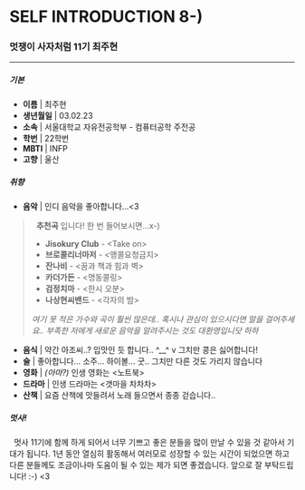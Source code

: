 # SELF INTRODUCTION 8-)
### 멋쟁이 사자처럼 11기 최주현
---
##### 기본
* __이름__  | 최주현
* __생년월일__ | 03.02.23
* __소속__ | 서울대학교 자유전공학부 - 컴퓨터공학 주전공
* __학번__  | 22학번
* __MBTI__ | INFP 
* __고향__ | 울산

##### 취향
* __음악__ | 인디 음악을 좋아합니다...<3
  
 > &nbsp;
 > __추천곡__ 입니다! 한 번 들어보시면...x-)
 > - __Jisokury Club__ - \<Take on>
 > - __브로콜리너마저__ - \<앵콜요청금지>
 > - __잔나비__ - \<꿈과 책과 힘과 벽>
 > - __카더가든__ - \<명동콜링>
 > - __검정치마__ - \<한시 오분>
 > - __나상현씨밴드__ - \<각자의 밤>
 >
 > _여기 못 적은 가수와 곡이 훨씬 많은데.. 혹시나 관심이 있으시다면 말을 걸어주세요.. 부족한 저에게 새로운 음악을 알려주시는 것도 대환영입니닷 하하_
 > &nbsp;

* __음식__ | 약간 아조씨..? 입맛인 듯 합니다.. \^__^ v 그치만 콩은 싫어합니다! 
* __술__ | 좋아합니다... 소주... 하이볼... 굿.. 그치만 다른 것도 가리지 않습니다
* __영화__ | _(아마?)_ 인생 영화는 \<노트북>
* __드라마__ | 인생 드라마는 \<갯마을 차차차>
* __산책__ | 요즘 산책에 맛들려서 노래 들으면서 종종 걷습니다..

##### 멋사!
&nbsp; 멋사 11기에 함께 하게 되어서 너무 기쁘고 좋은 분들을 많이 만날 수 있을 것 같아서 기대가 됩니다. 1년 동안 열심히 활동해서 여러모로 성장할 수 있는 시간이 되었으면 하고 다른 분들께도 조금이나마 도움이 될 수 있는 제가 되면 좋겠습니다. 앞으로 잘 부탁드립니다! :-) <3







